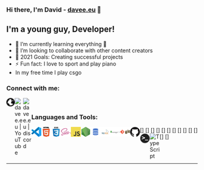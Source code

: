 ### Hi there, I'm David -  [davee.eu][website] 👋 

## I'm a young guy, Developer!

- 🌱 I’m currently learning everything 🤣
- 👯 I’m looking to collaborate with other content creators
- 🥅 2021 Goals: Creating successful projects
- ⚡ Fun fact: I love to sport and play piano
-  In my free time I play csgo

### Connect with me:

[<img align="left" alt="davee.eu" width="22px" src="https://raw.githubusercontent.com/iconic/open-iconic/master/svg/globe.svg" />][website]
[<img align="left" alt="davee.eu | YouTube" width="22px" src="https://cdn.jsdelivr.net/npm/simple-icons@v3/icons/youtube.svg" />][youtube]
[<img align="left" alt="davee.eu | discord" width="22px" src="https://seeklogo.com/images/D/discord-logo-134E148657-seeklogo.com.png"/>][discord]

<br />

### Languages and Tools:

[<img align="left" alt="Visual Studio Code" width="26px" src="https://raw.githubusercontent.com/github/explore/80688e429a7d4ef2fca1e82350fe8e3517d3494d/topics/visual-studio-code/visual-studio-code.png" />]
[<img align="left" alt="HTML5" width="26px" src="https://raw.githubusercontent.com/github/explore/80688e429a7d4ef2fca1e82350fe8e3517d3494d/topics/html/html.png" />]
[<img align="left" alt="CSS3" width="26px" src="https://raw.githubusercontent.com/github/explore/80688e429a7d4ef2fca1e82350fe8e3517d3494d/topics/css/css.png" />]
[<img align="left" alt="Sass" width="26px" src="https://raw.githubusercontent.com/github/explore/80688e429a7d4ef2fca1e82350fe8e3517d3494d/topics/sass/sass.png" />]
[<img align="left" alt="JavaScript" width="26px" src="https://raw.githubusercontent.com/github/explore/80688e429a7d4ef2fca1e82350fe8e3517d3494d/topics/javascript/javascript.png" />]
[<img align="left" alt="Node.js" width="26px" src="https://raw.githubusercontent.com/github/explore/80688e429a7d4ef2fca1e82350fe8e3517d3494d/topics/nodejs/nodejs.png" />]
[<img align="left" alt="SQL" width="26px" src="https://raw.githubusercontent.com/github/explore/80688e429a7d4ef2fca1e82350fe8e3517d3494d/topics/sql/sql.png" />]
[<img align="left" alt="MySQL" width="26px" src="https://raw.githubusercontent.com/github/explore/80688e429a7d4ef2fca1e82350fe8e3517d3494d/topics/mysql/mysql.png" />]
[<img align="left" alt="MongoDB" width="26px" src="https://raw.githubusercontent.com/github/explore/80688e429a7d4ef2fca1e82350fe8e3517d3494d/topics/mongodb/mongodb.png" />]
[<img align="left" alt="Git" width="26px" src="https://raw.githubusercontent.com/github/explore/80688e429a7d4ef2fca1e82350fe8e3517d3494d/topics/git/git.png" />]
[<img align="left" alt="GitHub" width="26px" src="https://raw.githubusercontent.com/github/explore/78df643247d429f6cc873026c0622819ad797942/topics/github/github.png" />]
[<img align="left" alt="Terminal" width="26px" src="https://raw.githubusercontent.com/github/explore/80688e429a7d4ef2fca1e82350fe8e3517d3494d/topics/terminal/terminal.png"/>]
[<img align="left" alt="TypeScript" width="26px" src="https://iconape.com/wp-content/png_logo_vector/typescript.png"/>]

<br />
<br />

---

[website]: http://davee.eu
[youtube]: https://www.youtube.com/channel/UCas7Gv6BZ6tOWvIR811vQzw
[discord]: https://discord.com/invite/h5FfbKEgYR
